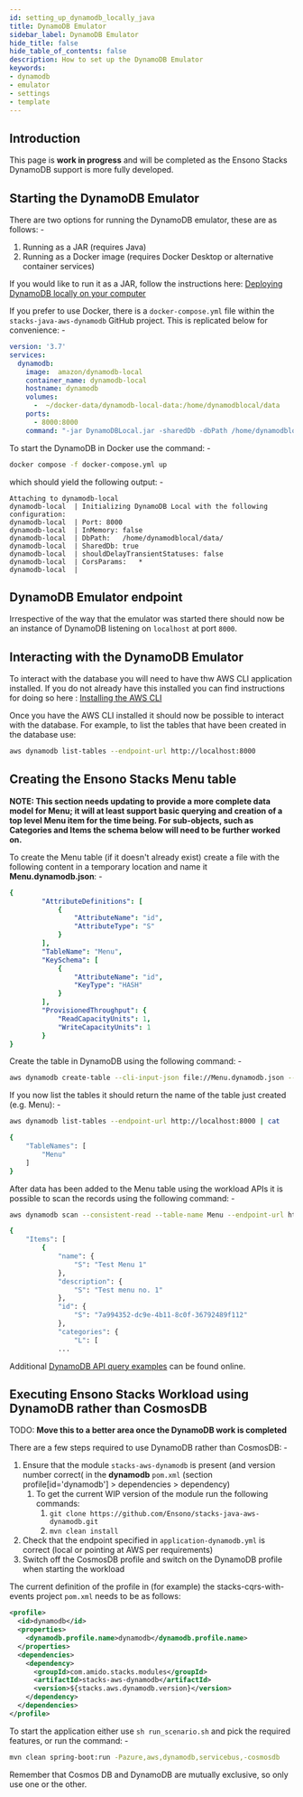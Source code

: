 ```yaml
---
id: setting_up_dynamodb_locally_java
title: DynamoDB Emulator
sidebar_label: DynamoDB Emulator
hide_title: false
hide_table_of_contents: false
description: How to set up the DynamoDB Emulator
keywords:
- dynamodb
- emulator
- settings
- template
---
```


## Introduction

This page is **work in progress** and will be completed as the Ensono Stacks DynamoDB support is more fully developed.

## Starting the DynamoDB Emulator

There are two options for running the DynamoDB emulator, these are as follows: -

1. Running as a JAR (requires Java)
2. Running as a Docker image (requires Docker Desktop or alternative container services)

If you would like to run it as a JAR, follow the instructions here: [Deploying DynamoDB locally on your computer](https://docs.aws.amazon.com/amazondynamodb/latest/developerguide/DynamoDBLocal.DownloadingAndRunning.html)

If you prefer to use Docker, there is a `docker-compose.yml` file within the `stacks-java-aws-dynamodb` GitHub project. This 
is replicated below for convenience: -

```yaml
version: '3.7'
services:
  dynamodb:
    image:  amazon/dynamodb-local
    container_name: dynamodb-local
    hostname: dynamodb
    volumes:
      -  ~/docker-data/dynamodb-local-data:/home/dynamodblocal/data
    ports:
      - 8000:8000
    command: "-jar DynamoDBLocal.jar -sharedDb -dbPath /home/dynamodblocal/data/"
```

To start the DynamoDB in Docker use the command: -

```bash
docker compose -f docker-compose.yml up
```

which should yield the following output: -

```text
Attaching to dynamodb-local
dynamodb-local  | Initializing DynamoDB Local with the following configuration:
dynamodb-local  | Port:	8000
dynamodb-local  | InMemory:	false
dynamodb-local  | DbPath:	/home/dynamodblocal/data/
dynamodb-local  | SharedDb:	true
dynamodb-local  | shouldDelayTransientStatuses:	false
dynamodb-local  | CorsParams:	*
dynamodb-local  |
```

## DynamoDB Emulator endpoint

Irrespective of the way that the emulator was started there should now be an instance of DynamoDB listening on `localhost` 
at port `8000`.

## Interacting with the DynamoDB Emulator

To interact with the database you will need to have thw AWS CLI application installed. If you do not already have this installed
you can find instructions for doing so here : [Installing the AWS CLI](https://docs.aws.amazon.com/cli/latest/userguide/getting-started-install.html) 

Once you have the AWS CLI installed it should now be possible to interact with the database. For example, to list the tables 
that have been created in the database use:

```bash
aws dynamodb list-tables --endpoint-url http://localhost:8000
```

## Creating the Ensono Stacks Menu table

**NOTE: This section needs updating to provide a more complete data model for Menu; it will at least support basic querying and 
creation of a top level Menu item for the time being. For sub-objects, such as Categories and Items the schema below will
need to be further worked on.**

To create the Menu table (if it doesn't already exist) create a file with the following content in a temporary location and
name it **Menu.dynamodb.json**: -

```yaml
{
        "AttributeDefinitions": [
            {
                "AttributeName": "id",
                "AttributeType": "S"
            }
        ],
        "TableName": "Menu",
        "KeySchema": [
            {
                "AttributeName": "id",
                "KeyType": "HASH"
            }
        ],
        "ProvisionedThroughput": {
            "ReadCapacityUnits": 1,
            "WriteCapacityUnits": 1
        }
}
```

Create the table in DynamoDB using the following command: -

```bash
aws dynamodb create-table --cli-input-json file://Menu.dynamodb.json --endpoint-url http://localhost:8000
```

If you now list the tables it should return the name of the table just created (e.g. Menu): -

```bash
aws dynamodb list-tables --endpoint-url http://localhost:8000 | cat

{
    "TableNames": [
        "Menu"
    ]
}
```

After data has been added to the Menu table using the workload APIs it is possible to scan the records using the following command: -

```bash
aws dynamodb scan --consistent-read --table-name Menu --endpoint-url http://localhost:8000 | cat

{
    "Items": [
        {
            "name": {
                "S": "Test Menu 1"
            },
            "description": {
                "S": "Test menu no. 1"
            },
            "id": {
                "S": "7a994352-dc9e-4b11-8c0f-36792489f112"
            },
            "categories": {
                "L": [
            ...
```

Additional [DynamoDB API query examples](https://docs.aws.amazon.com/amazondynamodb/latest/developerguide/WorkingWithItems.html) can be found online. 

## Executing Ensono Stacks Workload using DynamoDB rather than CosmosDB

TODO: **Move this to a better area once the DynamoDB work is completed**

There are a few steps required to use DynamoDB rather than CosmosDB: -

1. Ensure that the module `stacks-aws-dynamodb` is present (and version number correct( in the **dynamodb** `pom.xml` (section profile[id='dynamodb'] > dependencies > dependency)
   1. To get the current WIP version of the module run the following commands:
      1. `git clone https://github.com/Ensono/stacks-java-aws-dynamodb.git`
      2. `mvn clean install`
2. Check that the endpoint specified in `application-dynamodb.yml` is correct (local or pointing at AWS per requirements)
3. Switch off the CosmosDB profile and switch on the DynamoDB profile when starting the workload

The current definition of the profile in (for example) the stacks-cqrs-with-events project `pom.xml` needs to be as follows:

```xml
<profile>
  <id>dynamodb</id>
  <properties>
    <dynamodb.profile.name>dynamodb</dynamodb.profile.name>
  </properties>
  <dependencies>
    <dependency>
      <groupId>com.amido.stacks.modules</groupId>
      <artifactId>stacks-aws-dynamodb</artifactId>
      <version>${stacks.aws.dynamodb.version}</version>
    </dependency>
  </dependencies>
</profile>
```

To start the application either use `sh run_scenario.sh` and pick the required features, or run the command: -

```bash
mvn clean spring-boot:run -Pazure,aws,dynamodb,servicebus,-cosmosdb
```

Remember that Cosmos DB and DynamoDB are mutually exclusive, so only use one or the other.
